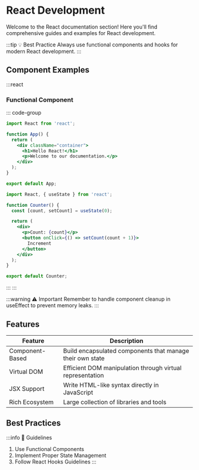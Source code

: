 # React Development

Welcome to the React documentation section! Here you'll find comprehensive guides and examples for React development.

:::tip 💡 Best Practice
Always use functional components and hooks for modern React development.
:::

## Component Examples

:::react
### Functional Component
::: code-group
```jsx [Basic]
import React from 'react';

function App() {
  return (
    <div className="container">
      <h1>Hello React!</h1>
      <p>Welcome to our documentation.</p>
    </div>
  );
}

export default App;
```

```jsx [With Hooks]
import React, { useState } from 'react';

function Counter() {
  const [count, setCount] = useState(0);

  return (
    <div>
      <p>Count: {count}</p>
      <button onClick={() => setCount(count + 1)}>
        Increment
      </button>
    </div>
  );
}

export default Counter;
```
:::
:::

:::warning ⚠️ Important
Remember to handle component cleanup in useEffect to prevent memory leaks.
:::

## Features

| Feature | Description |
|---------|-------------|
| Component-Based | Build encapsulated components that manage their own state |
| Virtual DOM | Efficient DOM manipulation through virtual representation |
| JSX Support | Write HTML-like syntax directly in JavaScript |
| Rich Ecosystem | Large collection of libraries and tools |

## Best Practices

:::info 📝 Guidelines
1. Use Functional Components
2. Implement Proper State Management
3. Follow React Hooks Guidelines
:::